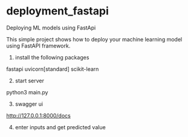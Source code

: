 # deployment_fastapi
Deploying ML models using FastApi

This simple project shows how to deploy your machine learning model using FastAPI framework.

1. install the following packages

fastapi
uvicorn[standard]
scikit-learn

2. start server

python3 main.py

3. swagger ui

http://127.0.0.1:8000/docs

4. enter inputs and get predicted value


